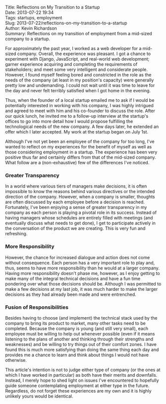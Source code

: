 Title: Reflections on My Transition to a Startup  
Date: 2013-07-22 19:34  
Tags: startups, employment  
Slug: 2013-07-22/reflections-on-my-transition-to-a-startup  
Author: Kevin Richardson  
Summary: Reflections on my transition of employment from a mid-sized company to a startup.  

For approximately the past year, I worked as a web developer for a mid-sized company. Overall, the experience was pleasant. I got a chance to experiment with Django, JavaScript, and real-world web development; garner experience acquiring and completing the requirements of stakeholders; and meet some very intelligent and considerate people. However, I found myself feeling bored and constricted in the role as the needs of the company (at least in my position's capacity) were generally pretty low and undemanding. I could not wait until it was time to leave for the day and never felt terribly satisfied when I got home in the evening.

Thus, when the founder of a local startup emailed me to ask if I would be potentially interested in working with his company, I was highly intrigued and agreed to meet with him and his co-founder to discuss the role. After our quick lunch, he invited me to a follow-up interview at the startup's offices to go into more detail how I would propose fulfilling the technological needs of the new company. A few days later, he extended an offer which I later accepted. My work at the startup began on July 1st.

Although I've not yet been an employee of the company for too long, I've wanted to reflect on my experiences for the benefit of myself as well as those considering employment in a startup. The experience has been very positive thus far and certainly differs from that of the mid-sized company. What follow are a (non-exhaustive) few of the differences I've noticed.

### Greater Transparency
In a world where various tiers of managers make decisions, it is often impossible to know the reasons behind various directives or the intended direction of the company. However, when a company is smaller, thoughts are often discussed by each employee before a decision is reached. Fortunately, I've been enjoying a sense of greater transparency in my company as each person is playing a pivotal role in its success. Instead of having managers whose schedules are entirely filled with meetings (and eventually discuss what needs to get done), I get to participate actively in the conversation of the product we are creating. This is very fun and refreshing.

### More Responsibility
However, the chance for increased dialogue and action does not come without consequence. Each person has a very important role to play and, thus, seems to have more responsibility than he would at a larger company. Having more responsibility doesn't phase me, however, as I enjoy getting to make many of the integral technical decisions and have a fun time pondering over what those decisions should be. Although I was permitted to make a few decisions at my last job, it was much harder to make the larger decisions as they had already been made and were entrenched.

### Fusion of Responsibilities
Besides having to choose (and implement) the technical stack used by the company to bring its product to market, many other tasks need to be completed. Because the company is young (and still very small), each employee must be willing to help out whenever possible (even if it means listening to the plans of another and thinking through their strengths and weaknesses) and be willing to try things out of their comfort zones. I have found this is much more satisfying than doing the same thing each day and provides me a chance to learn and think about things I would not have otherwise.

This article's intention is not to judge either type of company (or the ones at which I have worked in particular) as both have their merits and downfalls. Instead, I merely hope to shed light on issues I've encountered to hopefully guide someone contemplating employment at either type in the future. Regardless, do not forget these experiences are my own and it is highly unlikely yours would be identical.
